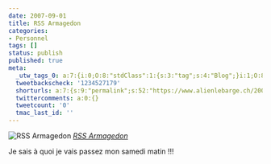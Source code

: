 ```yaml
---
date: 2007-09-01
title: RSS Armagedon
categories:
- Personnel
tags: []
status: publish
published: true
meta:
  _utw_tags_0: a:7:{i:0;O:8:"stdClass":1:{s:3:"tag";s:4:"Blog";}i:1;O:8:"stdClass":1:{s:3:"tag";s:6:"Flickr";}i:2;O:8:"stdClass":1:{s:3:"tag";s:4:"Geek";}i:3;O:8:"stdClass":1:{s:3:"tag";s:12:"Informatique";}i:4;O:8:"stdClass":1:{s:3:"tag";s:7:"Médias";}i:5;O:8:"stdClass":1:{s:3:"tag";s:9:"Personnel";}i:6;O:8:"stdClass":1:{s:3:"tag";s:6:"Social";}}
  tweetbackscheck: '1234527179'
  shorturls: a:7:{s:9:"permalink";s:52:"https://www.alienlebarge.ch/2007/09/01/rss-armagedon/";s:7:"tinyurl";s:25:"https://tinyurl.com/c4v7yt";s:4:"isgd";s:17:"https://is.gd/iOyV";s:5:"bitly";s:18:"https://bit.ly/7cF3";s:5:"snipr";s:22:"https://snipr.com/biji4";s:5:"snurl";s:22:"https://snurl.com/biji4";s:7:"snipurl";s:24:"https://snipurl.com/biji4";}
  twittercomments: a:0:{}
  tweetcount: '0'
  tmac_last_id: ''
---
```

 <img src="https://farm2.static.flickr.com/1337/1291118015_851164a16a.jpg" alt="RSS Armagedon" />
<em><a href="https://www.flickr.com/photos/alienlebarge/1291118015/" title="photo sharing">RSS Armagedon</a></em>

Je sais à quoi je vais passez mon samedi matin !!!
